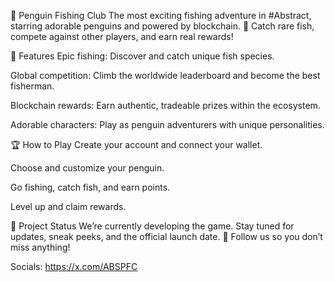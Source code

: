 🐧 Penguin Fishing Club The most exciting fishing adventure in #Abstract, starring adorable penguins and powered by blockchain. 🎣 Catch rare fish, compete against other players, and earn real rewards!

🌊 Features Epic fishing: Discover and catch unique fish species.

Global competition: Climb the worldwide leaderboard and become the best fisherman.

Blockchain rewards: Earn authentic, tradeable prizes within the ecosystem.

Adorable characters: Play as penguin adventurers with unique personalities.

🏆 How to Play Create your account and connect your wallet.

Choose and customize your penguin.

Go fishing, catch fish, and earn points.

Level up and claim rewards.

🚀 Project Status We’re currently developing the game. Stay tuned for updates, sneak peeks, and the official launch date. 📢 Follow us so you don’t miss anything!

Socials:
https://x.com/ABSPFC
